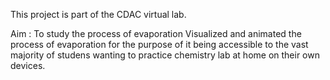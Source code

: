 This project is part of the CDAC virtual lab.

Aim : To study the process of evaporation
Visualized and animated the process of evaporation for the purpose of it being accessible to the vast majority of studens wanting to practice chemistry lab
at home on their own devices.
